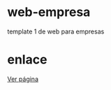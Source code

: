 # web-empresa
template 1 de web para empresas
# enlace
[Ver página](https://acastellanos95.github.io/web-empresa)
